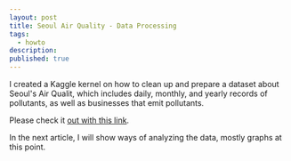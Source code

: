 ```yaml
---
layout: post
title: Seoul Air Quality - Data Processing
tags:
  - howto
description:
published: true
---
```


I created a Kaggle kernel on how to clean up and prepare a dataset about Seoul's Air Qualit, which includes daily, monthly, and yearly records of pollutants, as well as businesses that emit pollutants.

Please check it [out with this link](https://www.kaggle.com/sangwookchn/seoul-s-air-quality-data-language-processing).

In the next article, I will show ways of analyzing the data, mostly graphs at this point.

